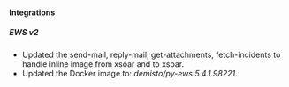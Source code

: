 
#### Integrations

##### EWS v2

- Updated the send-mail, reply-mail, get-attachments, fetch-incidents to handle inline image from xsoar and to xsoar.
- Updated the Docker image to: *demisto/py-ews:5.4.1.98221*.
